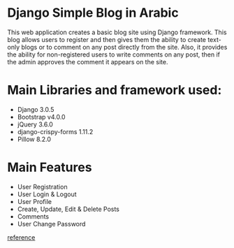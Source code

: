 # Django Simple Blog in Arabic

This web application creates a basic blog site using Django framework. This blog allows users to register and then gives them the ability to create text-only blogs or to comment on any post directly from the site. Also, it provides the ability for non-registered users to write comments on any post, then if the admin approves the comment it appears on the site.

# Main Libraries and framework used:
<ul>
    <li>Django 3.0.5</li>
    <li>Bootstrap v4.0.0</li>
    <li>jQuery 3.6.0</li>
    <li>django-crispy-forms 1.11.2</li>
    <li>Pillow 8.2.0</li>
</ul>


# Main Features

- User Registration
- User Login & Logout
- User Profile
- Create, Update, Edit & Delete Posts
- Comments
- User Change Password

[reference](https://github.com/aabouissa/blog-django-ar/tree/master/src/blog)
